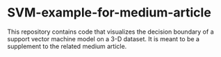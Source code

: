 # SVM-example-for-medium-article

This repository contains code that visualizes the decision boundary of a support vector machine model on a 3-D dataset. It is meant to be a supplement to the related medium article. 
